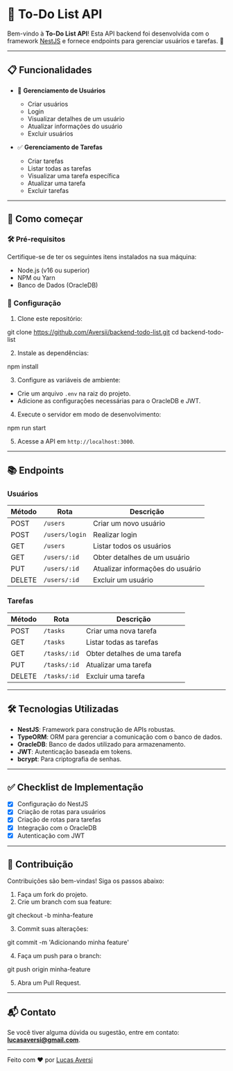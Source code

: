 # 📝 To-Do List API

Bem-vindo à **To-Do List API**! Esta API backend foi desenvolvida com o framework [NestJS](https://nestjs.com/) e fornece endpoints para gerenciar usuários e tarefas. 🚀

---

## 📋 Funcionalidades

- 👤 **Gerenciamento de Usuários**
  - Criar usuários
  - Login
  - Visualizar detalhes de um usuário
  - Atualizar informações do usuário
  - Excluir usuários

- ✅ **Gerenciamento de Tarefas**
  - Criar tarefas
  - Listar todas as tarefas
  - Visualizar uma tarefa específica
  - Atualizar uma tarefa
  - Excluir tarefas

---

## 🚀 Como começar

### 🛠️ Pré-requisitos

Certifique-se de ter os seguintes itens instalados na sua máquina:
- Node.js (v16 ou superior)
- NPM ou Yarn
- Banco de Dados (OracleDB)

### 🔧 Configuração

1. Clone este repositório:

git clone https://github.com/Aversii/backend-todo-list.git cd backend-todo-list


2. Instale as dependências:

npm install


3. Configure as variáveis de ambiente:
- Crie um arquivo `.env` na raiz do projeto.
- Adicione as configurações necessárias para o OracleDB e JWT.

4. Execute o servidor em modo de desenvolvimento:

npm run start


5. Acesse a API em `http://localhost:3000`.

---

## 📚 Endpoints

### **Usuários**

| Método | Rota              | Descrição                        |
|--------|-------------------|----------------------------------|
| POST   | `/users`          | Criar um novo usuário           |
| POST   | `/users/login`    | Realizar login                  |
| GET    | `/users`          | Listar todos os usuários        |
| GET    | `/users/:id`      | Obter detalhes de um usuário    |
| PUT    | `/users/:id`      | Atualizar informações do usuário|
| DELETE | `/users/:id`      | Excluir um usuário              |

### **Tarefas**

| Método | Rota              | Descrição                        |
|--------|-------------------|----------------------------------|
| POST   | `/tasks`          | Criar uma nova tarefa           |
| GET    | `/tasks`          | Listar todas as tarefas         |
| GET    | `/tasks/:id`      | Obter detalhes de uma tarefa    |
| PUT    | `/tasks/:id`      | Atualizar uma tarefa            |
| DELETE | `/tasks/:id`      | Excluir uma tarefa              |

---

## 🛠️ Tecnologias Utilizadas

- **NestJS**: Framework para construção de APIs robustas.
- **TypeORM**: ORM para gerenciar a comunicação com o banco de dados.
- **OracleDB**: Banco de dados utilizado para armazenamento.
- **JWT**: Autenticação baseada em tokens.
- **bcrypt**: Para criptografia de senhas.

---

## ✅ Checklist de Implementação

- [x] Configuração do NestJS
- [x] Criação de rotas para usuários
- [x] Criação de rotas para tarefas
- [x] Integração com o OracleDB
- [x] Autenticação com JWT

---


## 🌟 Contribuição

Contribuições são bem-vindas! Siga os passos abaixo:

1. Faça um fork do projeto.
2. Crie um branch com sua feature:

git checkout -b minha-feature

3. Commit suas alterações:

git commit -m 'Adicionando minha feature'

4. Faça um push para o branch:

git push origin minha-feature

5. Abra um Pull Request.

---

## 📬 Contato

Se você tiver alguma dúvida ou sugestão, entre em contato: **lucasaversi@gmail.com**.

---

Feito com ❤️ por [Lucas Aversi](https://github.com/Aversii)
